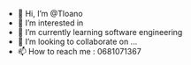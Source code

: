 - 👋 Hi, I’m @Tloano
- 👀 I’m interested in
- 🌱 I’m currently learning software engineering 
- 💞️ I’m looking to collaborate on ...
- 📫 How to reach me : 0681071367 

<!---
Tloano/Tloano is a ✨ special ✨ repository because its `README.md` (this file) appears on your GitHub profile.
You can click the Preview link to take a look at your changes.
--->
